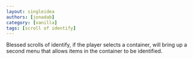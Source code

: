 ```yaml
---
layout: singleidea
authors: [jonadab]
category: [vanilla]
tags: [scroll of identify]
---
```

Blessed scrolls of identify, if the player selects a container, will bring up a second menu that allows items in the container to be identified.

